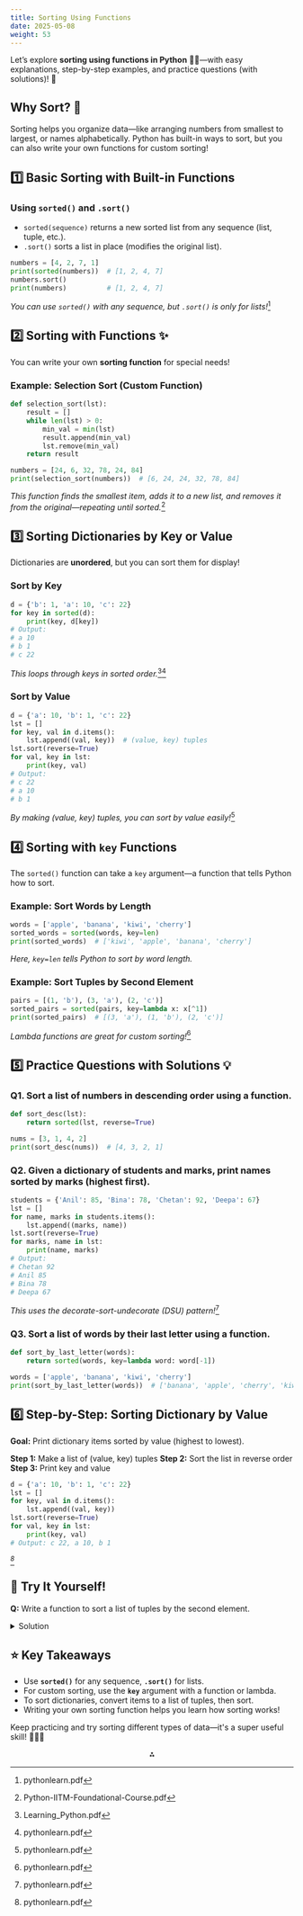 ```yaml
---
title: Sorting Using Functions
date: 2025-05-08
weight: 53
---
```


Let’s explore **sorting using functions in Python** 🏅🔢—with easy explanations, step-by-step examples, and practice questions (with solutions)! 🚦

## Why Sort? 🤔

Sorting helps you organize data—like arranging numbers from smallest to largest, or names alphabetically. Python has built-in ways to sort, but you can also write your own functions for custom sorting!

## 1️⃣ Basic Sorting with Built-in Functions

### **Using `sorted()` and `.sort()`**

- `sorted(sequence)` returns a new sorted list from any sequence (list, tuple, etc.).
- `.sort()` sorts a list in place (modifies the original list).

```python
numbers = [4, 2, 7, 1]
print(sorted(numbers))  # [1, 2, 4, 7]
numbers.sort()
print(numbers)          # [1, 2, 4, 7]
```

*You can use `sorted()` with any sequence, but `.sort()` is only for lists!*[^1]

## 2️⃣ Sorting with Functions ✨

You can write your own **sorting function** for special needs!

### Example: Selection Sort (Custom Function)

```python
def selection_sort(lst):
    result = []
    while len(lst) > 0:
        min_val = min(lst)
        result.append(min_val)
        lst.remove(min_val)
    return result

numbers = [24, 6, 32, 78, 24, 84]
print(selection_sort(numbers))  # [6, 24, 24, 32, 78, 84]
```

*This function finds the smallest item, adds it to a new list, and removes it from the original—repeating until sorted.*[^2]

## 3️⃣ Sorting Dictionaries by Key or Value

Dictionaries are **unordered**, but you can sort them for display!

### Sort by Key

```python
d = {'b': 1, 'a': 10, 'c': 22}
for key in sorted(d):
    print(key, d[key])
# Output:
# a 10
# b 1
# c 22
```

*This loops through keys in sorted order.*[^3][^1]

### Sort by Value

```python
d = {'a': 10, 'b': 1, 'c': 22}
lst = []
for key, val in d.items():
    lst.append((val, key))  # (value, key) tuples
lst.sort(reverse=True)
for val, key in lst:
    print(key, val)
# Output:
# c 22
# a 10
# b 1
```

*By making (value, key) tuples, you can sort by value easily!*[^1]

## 4️⃣ Sorting with `key` Functions

The `sorted()` function can take a `key` argument—a function that tells Python how to sort.

### Example: Sort Words by Length

```python
words = ['apple', 'banana', 'kiwi', 'cherry']
sorted_words = sorted(words, key=len)
print(sorted_words)  # ['kiwi', 'apple', 'banana', 'cherry']
```

*Here, `key=len` tells Python to sort by word length.*

### Example: Sort Tuples by Second Element

```python
pairs = [(1, 'b'), (3, 'a'), (2, 'c')]
sorted_pairs = sorted(pairs, key=lambda x: x[^1])
print(sorted_pairs)  # [(3, 'a'), (1, 'b'), (2, 'c')]
```

*Lambda functions are great for custom sorting!*[^1]

## 5️⃣ Practice Questions with Solutions 💡

### Q1. Sort a list of numbers in descending order using a function.

```python
def sort_desc(lst):
    return sorted(lst, reverse=True)

nums = [3, 1, 4, 2]
print(sort_desc(nums))  # [4, 3, 2, 1]
```


### Q2. Given a dictionary of students and marks, print names sorted by marks (highest first).

```python
students = {'Anil': 85, 'Bina': 78, 'Chetan': 92, 'Deepa': 67}
lst = []
for name, marks in students.items():
    lst.append((marks, name))
lst.sort(reverse=True)
for marks, name in lst:
    print(name, marks)
# Output:
# Chetan 92
# Anil 85
# Bina 78
# Deepa 67
```

*This uses the decorate-sort-undecorate (DSU) pattern!*[^1]

### Q3. Sort a list of words by their last letter using a function.

```python
def sort_by_last_letter(words):
    return sorted(words, key=lambda word: word[-1])

words = ['apple', 'banana', 'kiwi', 'cherry']
print(sort_by_last_letter(words))  # ['banana', 'apple', 'cherry', 'kiwi']
```


## 6️⃣ Step-by-Step: Sorting Dictionary by Value

**Goal:** Print dictionary items sorted by value (highest to lowest).

**Step 1:** Make a list of (value, key) tuples
**Step 2:** Sort the list in reverse order
**Step 3:** Print key and value

```python
d = {'a': 10, 'b': 1, 'c': 22}
lst = []
for key, val in d.items():
    lst.append((val, key))
lst.sort(reverse=True)
for val, key in lst:
    print(key, val)
# Output: c 22, a 10, b 1
```

*[^1]*

## 🧩 Try It Yourself!

**Q:** Write a function to sort a list of tuples by the second element.

<details>
<summary>Solution</summary>

```python
def sort_by_second(tuples):
    return sorted(tuples, key=lambda x: x[^1])

pairs = [(5, 2), (1, 3), (4, 1)]
print(sort_by_second(pairs))  # [(4, 1), (5, 2), (1, 3)]
```
</details>

## ⭐ Key Takeaways

- Use **`sorted()`** for any sequence, **`.sort()`** for lists.
- For custom sorting, use the **`key`** argument with a function or lambda.
- To sort dictionaries, convert items to a list of tuples, then sort.
- Writing your own sorting function helps you learn how sorting works!

Keep practicing and try sorting different types of data—it's a super useful skill! 🥇🧑‍💻

<div style="text-align: center">⁂</div>

[^1]: pythonlearn.pdf

[^2]: Python-IITM-Foundational-Course.pdf

[^3]: Learning_Python.pdf

[^4]: Python-Cheat-Sheet.pdf

[^5]: thinkpython2.pdf

[^6]: Introduction_to_Python_Programming_-_WEB.pdf

[^7]: OER-202301_Wang_2023-Introduction-to-Computer-Programming-with-Python.pdf

[^8]: python-handbook.pdf

[^9]: https://docs.python.org/3/howto/sorting.html

[^10]: https://www.w3schools.com/python/ref_func_sorted.asp

[^11]: https://www.w3schools.com/python/ref_list_sort.asp

[^12]: https://www.geeksforgeeks.org/python/sort-in-python/

[^13]: https://diveintopython.org/functions/built-in/sorted

[^14]: https://docs.python.org/3.10/howto/sorting.html

[^15]: https://developers.google.com/edu/python/sorting

[^16]: https://www.programiz.com/python-programming/methods/list/sort

[^17]: https://labex.io/tutorials/python-how-to-use-the-built-in-sorted-function-in-python-programming-417843

[^18]: https://www.freecodecamp.org/news/python-sort-how-to-sort-a-list-in-python/

